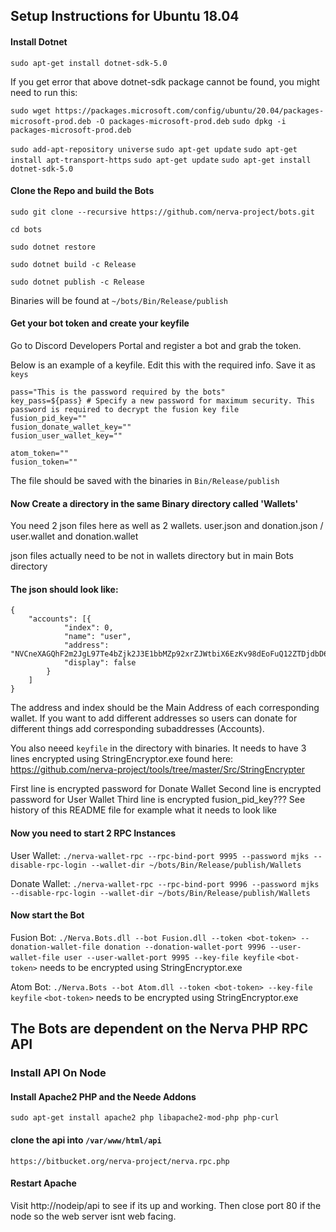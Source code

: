 ## Setup Instructions for Ubuntu 18.04

#### Install Dotnet

`sudo apt-get install dotnet-sdk-5.0`

If you get error that above dotnet-sdk package cannot be found, you might need to run this:
 
`sudo wget https://packages.microsoft.com/config/ubuntu/20.04/packages-microsoft-prod.deb -O packages-microsoft-prod.deb`
`sudo dpkg -i packages-microsoft-prod.deb`

`sudo add-apt-repository universe`
`sudo apt-get update`
`sudo apt-get install apt-transport-https`
`sudo apt-get update`
`sudo apt-get install dotnet-sdk-5.0`  

#### Clone the Repo and build the Bots

`sudo git clone --recursive https://github.com/nerva-project/bots.git`

`cd bots`

`sudo dotnet restore`

`sudo dotnet build -c Release`

`sudo dotnet publish -c Release`

Binaries will be found at `~/bots/Bin/Release/publish`

#### Get your bot token and create your keyfile

Go to Discord Developers Portal and register a bot and grab the token. 

Below is an example of a keyfile.  Edit this with the required info.  Save it as `keys`

```
pass="This is the password required by the bots"
key_pass=${pass} # Specify a new password for maximum security. This password is required to decrypt the fusion key file
fusion_pid_key=""
fusion_donate_wallet_key=""
fusion_user_wallet_key=""

atom_token=""
fusion_token=""
```

The file should be saved with the binaries in `Bin/Release/publish`


#### Now Create a directory in the same Binary directory called 'Wallets'
You need 2 json files here as well as 2 wallets.  user.json and donation.json / user.wallet and donation.wallet

json files actually need to be not in wallets directory but in main Bots directory

#### The json should look like:

```
{
    "accounts": [{
            "index": 0,
            "name": "user",
            "address": "NVCneXAGQhF2m2JgL97Te4bZjk2J3E1bbMZp92xrZJWtbiX6EzKv98dEoFuQ12ZTDjdbD6yWfv2DHEiAiuMtTJAci4L42f7C",
            "display": false
        }
    ]
}
```

The address and index should be the Main Address of each corresponding wallet.  If you want to add different addresses so users can donate for different things add corresponding subaddresses (Accounts).  


You also neeed `keyfile` in the directory with binaries.  It needs to have 3 lines encrypted using StringEncryptor.exe found here:
https://github.com/nerva-project/tools/tree/master/Src/StringEncrypter

First line is encrypted password for Donate Wallet
Second line is encrypted password for User Wallet
Third line is encrypted fusion_pid_key???
See history of this README file for example what it needs to look like

#### Now you need to start 2 RPC Instances 

User Wallet:
`./nerva-wallet-rpc --rpc-bind-port 9995 --password mjks --disable-rpc-login --wallet-dir ~/bots/Bin/Release/publish/Wallets`

Donate Wallet:
`./nerva-wallet-rpc --rpc-bind-port 9996 --password mjks --disable-rpc-login --wallet-dir ~/bots/Bin/Release/publish/Wallets`

#### Now start the Bot

Fusion Bot:
`./Nerva.Bots.dll --bot Fusion.dll --token <bot-token> --donation-wallet-file donation --donation-wallet-port 9996 --user-wallet-file user --user-wallet-port 9995 --key-file keyfile`
`<bot-token>` needs to be encrypted using StringEncryptor.exe

Atom Bot:
`./Nerva.Bots --bot Atom.dll --token <bot-token> --key-file keyfile`
`<bot-token>` needs to be encrypted using StringEncryptor.exe

## The Bots are dependent on the Nerva PHP RPC API

### Install API On Node

#### Install Apache2 PHP and the Neede Addons

`sudo apt-get install apache2 php libapache2-mod-php php-curl`

#### clone the api into `/var/www/html/api`

`https://bitbucket.org/nerva-project/nerva.rpc.php`

#### Restart Apache

Visit http://nodeip/api to see if its up and working.   Then close port 80 if the node so the web server isnt web facing. 
